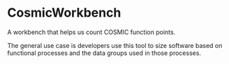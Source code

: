 # CosmicWorkbench
A workbench that helps us count COSMIC function points.

The general use case is developers use this tool to size software based on functional processes and the data groups used in those processes.

